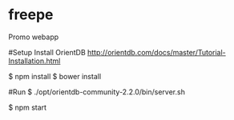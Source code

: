 # freepe
Promo webapp

#Setup
Install OrientDB http://orientdb.com/docs/master/Tutorial-Installation.html

$ npm install
$ bower install

#Run
$ ./opt/orientdb-community-2.2.0/bin/server.sh

$ npm start
